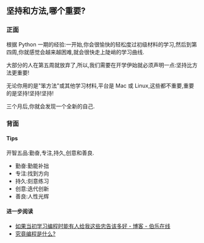 ## 坚持和方法,哪个重要?

### 正面

根据 Python 一期的经验:一开始,你会很愉快的轻松度过初级材料的学习,然后到第四周,你就感觉会越来越困难,就会很快走上陡峭的学习曲线. 

大部分的人在第五周就放弃了,所以,我们需要在开学伊始就必须声明一点:坚持比方法更重要!

无论你用的是"笨方法"或其他学习材料,平台是 Mac 或 Linux,这些都不重要,重要的是坚持!坚持!坚持!

三个月后,你就会发现一个全新的自己. 

### 背面

#### Tips

开智五品:勤奋,专注,持久,创意和善良. 

- 勤奋:勤能补拙
- 专注:找到方向
- 持久:刻意练习
- 创意:迭代创新
- 善良:人性光辉

#### 进一步阅读

- [如果当初学习编程时能有人给我这些忠告该多好 - 博客 - 伯乐在线][1]
- [究竟编程是什么?][2]

[1]:	http://blog.jobbole.com/52761/
[2]:	http://openmindclub.qiniudn.com/res/tapes/omooc/pre_2OMOOC_py-WhatifCoding.pdf